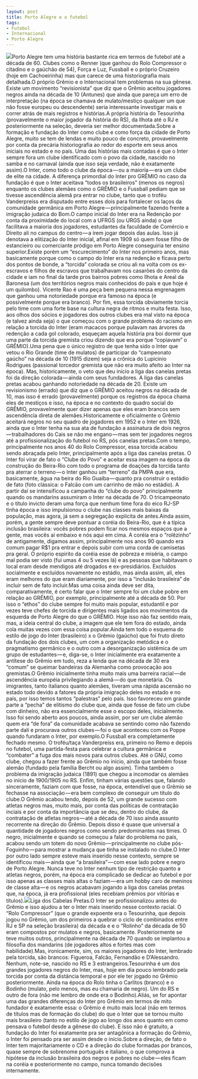 ```yaml
---
layout: post
title: Porto Alegre e o futebol
tags:
- Futebol
- Internacional
- Porto Alegre
---
```


![](https://cdn-images-1.medium.com/max/2560/1*U7i2hwKmwFrZ1GcHPBMmSQ.jpeg)Porto Alegre tem uma história bastante rica em termos de futebol até a década de 60. Clubes como o Renner (que ganhou do Rolo Compressor o citadino e o gaúchão de 54), Força e Luz, Fussball e o próprio Cruzeiro (hoje em Cachoeirinha) mas que carece de uma historiografia mais detalhada.O próprio Grêmio e o Internacional tem problemas na sua gênese. Existe um movimento “revisionista” que diz que o Grêmio aceitou jogadores negros ainda na década de 10 (Antunes) que ainda que pareça um erro de interpretação (na época se chamava de mulato/mestiço qualquer um que não fosse europeu ou descendente) seria interessante investigar mais e correr atrás de mais registros e histórias.A própria história do Tesourinha (provavelmente o maior jogador da história do RS), da Ilhota até o RJ e posteriormente na seleção, deveria ser melhor documentada.Sobre a formação e fundação do Inter como clube e como força da cidade de Porto Alegre, muito se tem de lendas e muito pouco de concreto, provavelmente por conta da precária historiografia ao redor do esporte em seus anos iniciais no estado e no país. Uma das histórias mais contadas é que o Inter sempre fora um clube identificado com o povo da cidade, nascido no samba e no carnaval (ainda que isso seja verdade, não é exatamente assim).O Inter, como todo o clube da época — ou a maioria — era um clube de elite na cidade. A diferença primordial do Inter pro GRÊMIO no caso da fundação é que o Inter aceitava “todos os brasileiros” (menos os negros) enquanto os clubes alemães como o GRÊMIO e o Fussball pediam que se tivesse ascendência alemã pra entrar no clube, tanto que o troféu Vanderpreiss era disputado entre esses dois para fortalecer os laços da comunidade germânica em Porto Alegre — principalmente fazendo frente a imigração judaica do Bom.O campo inicial do Inter era na Redenção por conta da proximidade do local com a UFRGS (ou URGS ainda) o que facilitava a maioria dos jogadores, estudantes da faculdade de Comércio e Direito ali no campus do centro — a irem jogar depois das aulas. Isso já denotava a elitização do Inter inicial, afinal em 1909 só quem fosse filho de estancieiro ou comerciante pródigo em Porto Alegre conseguiria ter ensino superior.Existe porém um “escurecimento” do Inter nos primeiro anos, mas basicamente porque como o campo do Inter era na redenção e ficava perto dos pontos de bonde, a “torcida” colorada se criou ali na volta com os ex-escravos e filhos de escravos que trabalhavam nos casarões do centro da cidade e iam no final da tarde pros bairros pobres como Ilhota e Areal da Baronesa (um dos territórios negros mais conhecidos do país e que hoje é um quilombo). Vicente Rao é uma peça bem pequena nessa engrenagem que ganhou uma notoriedade porque era famoso na época (e possivelmente porque era branco). Por fim, essa torcida obviamente torcia pelo time com uma forte base na cultura negra de ritmos e muita festa. Isso, aos olhos dos sócios e jogadores dos outros clubes era mal visto na época (e talvez ainda seja) o que começou com o grande problema do racismo em relação a torcida do Inter (eram macacos porque pulavam nas árvores da redenção a cada gol colorado, esqueçam aquela história pra boi dormir que uma parte da torcida gremista criou dizendo que era porque “copiavam” o GRÊMIO).Uma pena que o único registro de que tenha sido o Inter que vetou o Rio Grande (time de mulatos) de participar do “campeonato gaúcho” na década de 10 (1915 dizem) seja a crônica do Lupicinio Rodrigues (passional torcedor gremista que não era muito afeito ao Inter na época). Mas, historicamente, o veto que deu inicio a liga das canelas pretas foi da direção colorada — ainda com seus fundadores. A liga das canelas pretas acabou ganhando notoriedade na década de 20. Existe um revisionismo (errado) que diz que o GRÊMIO aceitou negros na década de 10, mas isso é errado (provavelmente) porque os registros da época chama eles de mestiços e isso, na época e no contexto do quadro social do GRÊMIO, provavelmente quer dizer apenas que eles eram brancos sem ascendência direta de alemães.Historicamente e oficialmente o Grêmio aceitará negros no seu quadro de jogadores em 1952 e o Inter em 1926, ainda que o Inter tenha na sua ata de fundação a assinatura de dois negros — trabalhadores do Cais se não me engano — mas sem ter jogadores negros até a profissionalização do futebol no RS, pós canelas pretas.Com o tempo, principalmente nos anos 40 do Rolo Compressor, essa torcida acabou sendo abraçada pelo Inter, principalmente após a liga das canelas pretas. O Inter foi virar de fato o “Clube do Povo” e aceitar essa imagem na época da construção do Beira-Rio com todo o programa de doações da torcida tanto pra aterrar o terreno — o Inter ganhou um “terreno” da PMPA que era, basicamente, água na beira do Rio Guaiba — quanto pra construir o estádio de fato (foto clássica: o Falcão com um carrinho de mão no estádio). A partir daí se intensificou a campanha do “clube do povo” principalmente quando os mandarins assumiram o Inter na década de 70. O tricampeonato e o título invicto deram uma força que nenhum time fora do eico RJ-SP tinha época e isso impulsionou o clube nas classes mais baixas da população, mas agora, já sem a segregação explicita de antes.Ainda assim, porém, a gente sempre deve pontuar a coréia do Beira-Rio, que é a típica inclusão brasileira: vocês pobres podem ficar nos mesmos espaços que a gente, mas vocês aí embaixo e nós aqui em cima. A coréia era o “rolêzinho” de antigamente, digamos assim, principalmente nos anos 90 quando era comum pagar R$1 pra entrar e depois subir com uma corda de camisetas pra geral. O próprio espirito da coréia esse de pobreza e miséria, o campo mal podia ser visto (fui umas 4 ou 5 vezes lá) e as pessoas que habitavam o local eram desde mendigos até drogados e ex-presidiários. Excluídos socialmente e excluídos novamente no estádio, mas ainda assim, ali, eles eram melhores do que eram diariamente, por isso a “inclusão brasileira” de incluir sem de fato incluir.Mas uma coisa ainda deve ser dita, comparativamente, é certo falar que o Inter sempre foi um clube pobre em relação ao GRÊMIO, por exemplo, principalmente até a década de 50. Por isso o “ethos” do clube sempre foi muito mais popular, estudantil e por vezes teve chefes de torcida e dirigentes mais ligados aos movimentos da esquerda de Porto Alegre do que o GRÊMIO. Hoje isso não faz sentido mais, mas, a ideia central do clube, a imagem que ele tem fora do estado, ainda cola muitas vezes com essa coisa popular.Ainda tem todo o esquema do estilo de jogo do Inter (brasileiro) x o Grêmio (gaúcho) que foi fruto direto da fundação dos dois clubes, um com a organização metódica e o pragmatismo germânico e o outro com a desorganização sistêmica de um grupo de estudantes — e, diga-se, o Inter inicialmente era exatamente a antítese do Grêmio em tudo, reza a lenda que na década de 30 era “comum” se queimar bandeiras da Alemanha como provocação aos gremistas.O Grêmio inicialmente tinha muito mais uma barreira racial — de ascendência européia privilegiando a alemã — do que monetária. Os imigrantes, tanto italianos quanto alemães, tiveram uma rápida ascensão no estado todo devido a fatores da própria imigração deles no estado e no país, por isso temos tantos “palestras” pelo país. Isso favoreceu em grande parte a “pecha” de elitismo do clube que, ainda que fosse de fato um clube com dinheiro, não era essencialmente esse o escopo deles, inicialmente. Isso foi sendo aberto aos poucos, ainda assim, por ser um clube alemão quem era “de fora” da comunidade acabava se sentindo como não fazendo parte dali e procurava outros clubes — foi o que aconteceu com os Poppe quando fundaram o Inter, por exemplo.O Fussball era completamente fechado mesmo. O troféu/taça Vanderpreiss era, primeiro no Remo e depois no futebol, uma partida-festa para celebrar a cultura germânica e “combater” a fuga dos mais novos para outros clubes. Até o GNU, como clube, chegou a fazer frente ao Grêmio no início, ainda que também fosse alemão (fundado pela família Bercht ou algo assim). Tinha também o problema da imigração judaica (1891) que chegou a incomodar os alemães no início de 1900/1905 no RS. Enfim, tinham várias questões que, falando sinceramente, faziam com que fosse, na época, entendível que o Grêmio se fechasse na associação — era bem complexo de conseguir um título do clube.O Grêmio acabou tendo, depois de 52, um grande sucesso com atletas negros mas, muito mais, por conta das políticas de contratação inciais e por conta da importância que se deu, dentro do clube, da contratação de atletas negros — até a década de 70 isso ainda assunto recorrente na direção do Grêmio. Depois disso é quase que universal a quantidade de jogadores negros como sendo predominantes nas times. O negro, inicialmente e quando se começou a falar do problema no país, acabou sendo um totem do novo Grêmio — principalmente no clube pós-Foguinho — para mostrar a mudança que tinha se instalado no clube.O Inter por outro lado sempre esteve mais inserido nesse contexto, sempre se identificou mais — ainda que “a brasileira” — com esse lado pobre e negro de Porto Alegre. Nunca teve no Inter nenhum tipo de restrição quanto a atletas negros, porém, na época era complicado se dedicar ao futebol e por isso apenas as classes mais altas o faziam — era um hobby caro de meninos de classe alta — e os negros acabavam jogando a liga dos canelas pretas que, na época, já era profissional (eles recebiam prêmios por vitórias e títulos).![](https://cdn-images-1.medium.com/max/800/1*ivcSOlKTvXXvF2MmGT9fDw.jpeg)Liga dos Cabelas Pretas.O Inter se profissionalizou antes do Grêmio e isso ajudou a ter o Inter mais inserido nesse contexto racial. O “Rolo Compressor” (que o grande expoente era o Tesourinha, que depois jogou no Grêmio, um dos primeiros a quebrar o ciclo de combinados entre RJ e SP na seleção brasileira) da década e e o “Rolinho” da década de 50 eram compostos por mulatos e negros, basicamente. Posteriormente se teve muitos outros, principalmente na década de 70 quando se implantou a filosofia dos mandarins (de jogadores altos e fortes mas com habilidade).Mas, ironicamente, sim, os maiores jogadores do Inter, lembrado pela torcida, são brancos: Figueroa, Falcão, Fernandão e D’Alessandro. Nenhum, note-se, nascido no RS e 3 estrangeiros.Tesourinha é um dos grandes jogadores negros do Inter, mas, hoje em dia pouco lembrado pela torcida por conta da distância temporal e por ele ter jogado no Grêmio posteriormente. Ainda na época do Rolo tinha o Carlitos (branco) e o Bodinho (mulato, pelo menos, mas eu chamaria de negro). Um do RS e outro de fora (não me lembro de onde era o Bodinho).Aliás, se for apontar uma das grandes diferenças do Inter pro Grêmio em termos de mito fundador é exatamente essa: o Grêmio é muito mais local (não em termos de títulos mas de formação do clube) do que o Inter que se tornou muito mais brasileiro (tanto no estilo de jogo ao longo dos anos quanto em como pensava o futebol desde a gênese do clube). E isso não é gratuito, a fundação do Inter foi exatamente pra ser antagônica a formação do Grêmio, o Inter foi pensado pra ser assim desde o início.Sobre a direção, de fato o Inter tem majoritariamente o CD e a direção do clube formadas por brancos, quase sempre de sobrenome português e italiano, o que comprova a hipótese da inclusão brasileira dos negros e pobres no clube — eles ficam na coréia e posteriormente no campo, nunca tomando decisões internamente.
